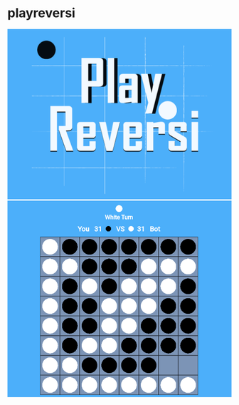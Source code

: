 # playreversi

![](https://github.com/poompk1pk/PlayReversi/raw/master/demo/Screenshot0.png)
![](https://github.com/poompk1pk/PlayReversi/raw/master/demo/Screenshot1.png)